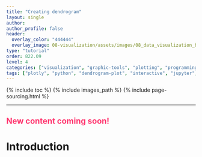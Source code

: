 ```yaml
---
title: "Creating dendrogram"
layout: single
author:
author_profile: false
header:
  overlay_color: "444444"
  overlay_image: 08-visualization/assets/images/08_data_visualization_banner.png
type: "tutorial"
order: 822.09
level: 4
categories: ["visualization", "graphic-tools", "plotting", "programming", "library-package-module", "installation", "virtual-env"]
tags: ["plotly", "python", "dendrogram-plot", "interactive", "jupyter", "notebook", "IDE"]
---
```


{% include toc %}
{% include images_path %}
{% include page-sourcing.html %}

---


## <span style="color: #ff3870;">New content coming soon!</span>

# Introduction
